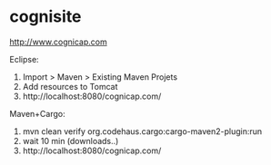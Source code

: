 cognisite
=========

http://www.cognicap.com

Eclipse:
1) Import > Maven > Existing Maven Projets
2) Add resources to Tomcat
3) http://localhost:8080/cognicap.com/

Maven+Cargo:
1) mvn clean verify org.codehaus.cargo:cargo-maven2-plugin:run
2) wait 10 min (downloads..)
3) http://localhost:8080/cognicap.com/
